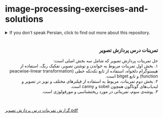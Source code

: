 # image-processing-exercises-and-solutions

<details>
  <summary> If you don't speak Persian, click to find out more about this repository.</summary>
  <p>
    
It is a repository for solving the exercises and projects in Image Processing and Computer Vision course. It contains three exercise folders, and each folder has loads of exercises.

Exercise 1 : Covers functions like imread, imwrite, piecewise-linear transformation, bitget, and more.

Exercise 2 : Focuses on filters, noise handling, and edge detection techniques (including Sobel, Canny, etc.).

Exercise 3 : Explores morphological operations.
     
    
</p>
</details>

<br/>

<div dir = "rtl" align="center">

<h3 align="right">تمرینات درس پردازش تصویر</h3>

  <p align="right">
حل تمرینات پردازش تصویر که شامل سه بخش اصلی است:
  <br/>
    ۱. بخش اول تمرینات مربوط به خواندن و نوشتن تصویر، تفکیک رنگ، استفاده از هیستوگرام دلخواه، استفاده از تابع تکه‌تکه خطی (peacwise-linear transformation function) و تابع bitget است.
    <br/>
    ۲. بخش دوم تمرینات، مربوط به استفاده از فیلترهای مختلف و نویز در تصویر و لبه‌یاب‌های گوناگون همچون sobel و canny است.
  <br/>
    ۳. پوشه‌ی سوم، تمریناتی در مورد ریختشناسی و مورفولوژی است.
</div>
<br/>

[گزارش تمرینات درس پردازش تصویر.pdf](https://github.com/Mahtab-Shabani/image-processing-exercises-and-solutions/files/11854193/default.pdf)

